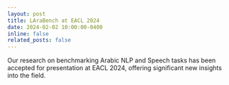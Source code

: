 ```yaml
---
layout: post
title: LAraBench at EACL 2024
date: 2024-02-02 10:00:00-0400
inline: false
related_posts: false
---
```


Our research on benchmarking Arabic NLP and Speech tasks has been accepted for presentation at EACL 2024, offering significant new insights into the field.
